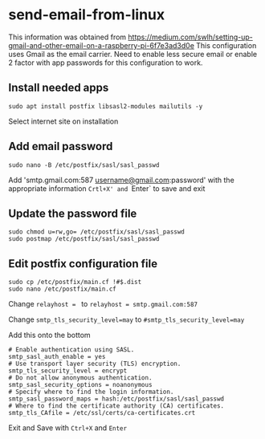 # send-email-from-linux
This information was obtained from https://medium.com/swlh/setting-up-gmail-and-other-email-on-a-raspberry-pi-6f7e3ad3d0e
This configuration uses Gmail as the email carrier.  Need to enable less secure email or enable 2 factor with app passwords for this configuration to work.

## Install needed apps
```shell
sudo apt install postfix libsasl2-modules mailutils -y
```

Select internet site on installation

## Add email password
```shell
sudo nano -B /etc/postfix/sasl/sasl_passwd
```

Add 'smtp.gmail.com:587 username@gmail.com:password' with the appropriate information
`Crtl+X' and `Enter` to save and exit

## Update the password file
```shell
sudo chmod u=rw,go= /etc/postfix/sasl/sasl_passwd
sudo postmap /etc/postfix/sasl/sasl_passwd
```

## Edit postfix configuration file
```shell
sudo cp /etc/postfix/main.cf !#$.dist
sudo nano /etc/postfix/main.cf
```

Change `relayhost = `
to `relayhost = smtp.gmail.com:587`

Change `smtp_tls_security_level=may` to `#smtp_tls_security_level=may`

Add this onto the bottom

```shell
# Enable authentication using SASL.
smtp_sasl_auth_enable = yes
# Use transport layer security (TLS) encryption.
smtp_tls_security_level = encrypt
# Do not allow anonymous authentication.
smtp_sasl_security_options = noanonymous
# Specify where to find the login information.
smtp_sasl_password_maps = hash:/etc/postfix/sasl/sasl_passwd
# Where to find the certificate authority (CA) certificates.
smtp_tls_CAfile = /etc/ssl/certs/ca-certificates.crt
```

Exit and Save with `Ctrl+X` and `Enter`
